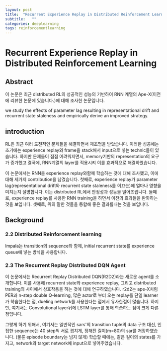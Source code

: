 ```yaml
---
layout: post
title:  "Recurrent Experience Replay in Distributed Reinforcement Learning 논문 리뷰 및 설명"
subtitle:   ""
categories: deeplearning
tags: reinforcementlearning
---
```


# Recurrent Experience Replay in Distributed Reinforcement Learning

## Abstract
이 논문은 최근 distributed RL의 성공적인 성능의 기반하여 RNN 계열의 Ape-X(이전에 리뷰한 논문에 있습니다.)에 대해 조사한 논문입니다.

we study the effects of parameter lag resulting in representational drift and recurrent state staleness and empirically derive an improved strategy.

## introduction

RL은 최근 여러 도전적인 문제들을 해결하면서 재조명을 받았습니다. 이러한 성공에는 초기에는 experience replay와 frame을 stack해서 input으로 넣는 technic들이 있습니다. 하지만 문제들이 점점 어려워지면서, memory기반의 representation의 요구가 증가했고 결국에, RNN계열의 layer를 적용시켜 이를 효과적으로 해결하였습니다.

이 논문에서는 RNN을 experience replay와함께 학습하는 것에 대해 조사했고, 이에 대해 세가지 contribution을 남겼습니다. 첫째로, experience replay가 parameter lag(representational drift와 recurrent state staleness를 이끄는)에 얼마나 영향을 미치는지 설명합니다. 이는 distributed RL에서 안정성과 성능을 떨어뜨립니다. 둘째로, experience replay를 사용한 RNN training을 하면서 이전의 효과들을 완화하는 것을 보입니다. 셋째로, 위의 말한 것들을 통합해 좋은 결과를내는 것을 보입니다.

## Background
### 2.2 Distributed Reinforcement learning
 Impala는 transition의 sequence와 함께, initial recurrent state를 experience queue에 넣는 방식을 사용합니다. 


### 2.3 The Recurrent Replay Distributed DQN Agent

이 논문에서는 Recurrent Replay Distributed DQN(R2D2)라는 새로운 agent를 소개합니다. 이를 사용해 recurrent state와 experience replay, 그리고 distributed training의 사이에서 상호작용을 하는 것에 대해 연구하였습니다. r2d2는 ape-X처럼 PER과 n-step double Q-learning, 많은 actor로 부터 오는 replay를 단일 learner가 학습한다는 점, dueling network를 사용한다는 점에서 유사한점이 많습니다. 하지만, 여기서는 Convolutional layer뒤에 LSTM layer를 통해 학습하는 점이 크게 다른점입니다.

그렇게 하기 위해서, 여기서는 일반적인 sars'의 transition tuple의 data 구조 대신, 인접한 sequence는 40 step씩 서로 겹치게, 정해진 길이(m=80)의 sar를 저장하였습니다. (물론 episode boundary는 넘지 않게)
학습할 때에는, 같은 길이의 states를 가지고, network와 target network에 input으로 넣어주었습니다.

